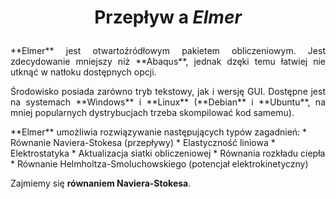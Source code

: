 # <p align="center">Przepływ a _Elmer_</p>
<p align="justify">**Elmer** jest otwartoźródłowym pakietem obliczeniowym. Jest zdecydowanie mniejszy niż **Abaqus**, jednak dzęki temu łatwiej nie utknąć w natłoku dostępnych opcji.  </p>
<p align="justify">Środowisko posiada zarówno tryb tekstowy, jak i wersję GUI. Dostępne jest na systemach **Windows** i **Linux** (**Debian** i **Ubuntu**, na mniej popularnych dystrybucjach trzeba skompilować kod samemu).</p>
**Elmer** umożliwia rozwiązywanie następujących typów zagadnień:
* Równanie Naviera-Stokesa (przepływy)
* Elastyczność liniowa
* Elektrostatyka
* Aktualizacja siatki obliczeniowej
* Równania rozkładu ciepła
* Równanie Helmholtza-Smoluchowskiego (potencjał elektrokinetyczny)

Zajmiemy się **równaniem Naviera-Stokesa**.  





